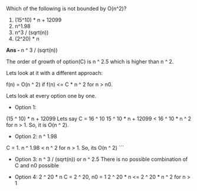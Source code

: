 Which of the following is not bounded by O(n^2)?

1. (15^10) * n + 12099
2. n^1.98
3. n^3 / (sqrt(n))
4. (2^20) * n

<b> Ans - </b>  n ^ 3 / (sqrt(n))

The order of growth of option(C) is n ^ 2.5 which is higher than n ^ 2.

Lets look at it with a different approach:

f(n) = O(n ^ 2) if
f(n) \<= C * n ^ 2 for n > n0.

Lets look at every option one by one.

- Option 1:

(15 ^ 10) * n + 12099
Lets say C = 16 ^ 10
15 ^ 10 * n + 12099 \< 16 ^ 10 * n ^ 2 for n > 1.
So, it is O(n ^ 2).

- Option 2: n ^ 1.98

C = 1.
n ^ 1.98 \< n ^ 2 for n > 1.
So, its O(n ^ 2) \`\`\`

- Option 3: n ^ 3 / (sqrt(n)) or n ^ 2.5
There is no possible combination of C and n0 possible

- Option 4: 2 ^ 20 * n
C = 2 ^ 20, n0 = 1
2 ^ 20 * n \<= 2 ^ 20 * n ^ 2 for n > 1
